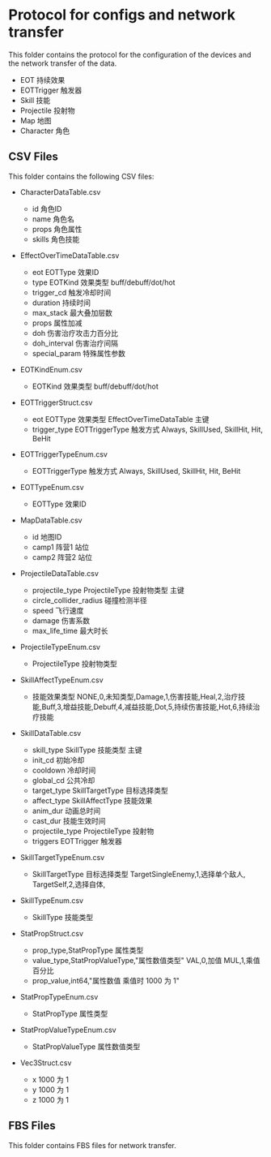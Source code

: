 # Protocol for configs and network transfer

This folder contains the protocol for the configuration of the devices and the network transfer of the data.

* EOT 持续效果
* EOTTrigger 触发器
* Skill 技能
* Projectile 投射物
* Map 地图
* Character 角色

## CSV Files

This folder contains the following CSV files:

* CharacterDataTable.csv
  * id 角色ID
  * name 角色名
  * props 角色属性
  * skills 角色技能

* EffectOverTimeDataTable.csv
  * eot EOTType 效果ID
  * type EOTKind 效果类型 buff/debuff/dot/hot
  * trigger_cd 触发冷却时间
  * duration 持续时间
  * max_stack 最大叠加层数
  * props 属性加减
  * doh 伤害治疗攻击力百分比
  * doh_interval 伤害治疗间隔
  * special_param 特殊属性参数

* EOTKindEnum.csv
  * EOTKind 效果类型 buff/debuff/dot/hot

* EOTTriggerStruct.csv
  * eot EOTType 效果类型 EffectOverTimeDataTable 主键
  * trigger_type EOTTriggerType 触发方式 Always, SkillUsed, SkillHit, Hit, BeHit

* EOTTriggerTypeEnum.csv
  * EOTTriggerType 触发方式 Always, SkillUsed, SkillHit, Hit, BeHit

* EOTTypeEnum.csv
  * EOTType 效果ID

* MapDataTable.csv
  * id 地图ID
  * camp1 阵营1 站位
  * camp2 阵营2 站位

* ProjectileDataTable.csv
  * projectile_type ProjectileType 投射物类型 主键
  * circle_collider_radius 碰撞检测半径
  * speed 飞行速度
  * damage 伤害系数
  * max_life_time 最大时长

* ProjectileTypeEnum.csv
  * ProjectileType 投射物类型

* SkillAffectTypeEnum.csv
  * 技能效果类型 NONE,0,未知类型,Damage,1,伤害技能,Heal,2,治疗技能,Buff,3,增益技能,Debuff,4,减益技能,Dot,5,持续伤害技能,Hot,6,持续治疗技能

* SkillDataTable.csv
  * skill_type SkillType 技能类型 主键
  * init_cd 初始冷却
  * cooldown 冷却时间
  * global_cd 公共冷却
  * target_type SkillTargetType 目标选择类型
  * affect_type SkillAffectType 技能效果
  * anim_dur 动画总时间
  * cast_dur 技能生效时间
  * projectile_type ProjectileType 投射物
  * triggers EOTTrigger 触发器

* SkillTargetTypeEnum.csv
  * SkillTargetType 目标选择类型 TargetSingleEnemy,1,选择单个敌人, TargetSelf,2,选择自体,

* SkillTypeEnum.csv
  * SkillType 技能类型

* StatPropStruct.csv
  * prop_type,StatPropType 属性类型
  * value_type,StatPropValueType,"属性数值类型"  VAL,0,加值 MUL,1,乘值 百分比
  * prop_value,int64,"属性数值 乘值时 1000 为 1"

* StatPropTypeEnum.csv
  * StatPropType 属性类型

* StatPropValueTypeEnum.csv
  * StatPropValueType 属性数值类型

* Vec3Struct.csv
  * x 1000 为 1
  * y 1000 为 1
  * z 1000 为 1

## FBS Files

This folder contains FBS files for network transfer.